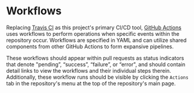 # Workflows

Replacing [Travis CI](https://travis-ci.org/) as this project's primary CI/CD tool, [GitHub Actions](https://help.github.com/en/actions) uses workflows to perform operations when specific events within the repository occur. Workflows are specified in YAML and can utilize shared components from other GitHub Actions to form expansive  pipelines.

These workflows should appear within pull requests as status indicators that denote "pending”, “success”, “failure”, or “error", and should contain detail links to view the workflows and their individual steps therein. Additionally, these workflow runs should be visible by clicking the `Actions` tab in the repository's menu at the top of the repository's main page.

